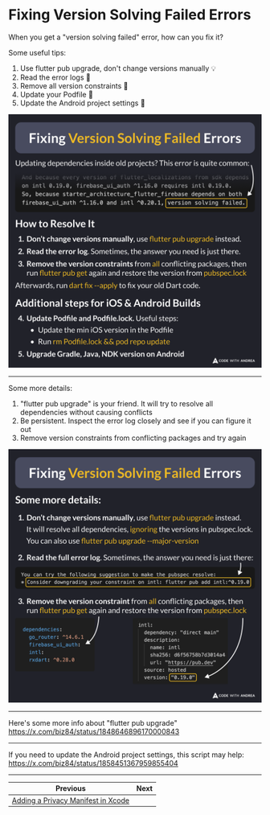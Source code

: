 # Fixing Version Solving Failed Errors

When you get a "version solving failed" error, how can you fix it?

Some useful tips:

1. Use flutter pub upgrade, don't change versions manually 💡
2. Read the error logs 🧐
3. Remove all version constraints 👻
4. Update your Podfile 🍏
5. Update the Android project settings 🤖

![](213.1.png)

<!--
Updating dependencies inside old projects? The "version solving failed" error is quite common.

How to Resolve It

1. Don’t change versions manually, use flutter pub upgrade instead.
2. Read the error log. Sometimes, the answer you need is just there.
3. Remove the version constraints from all conflicting packages, then run flutter pub get again and restore the version from pubspec.lock

Afterwards, run dart fix --apply to fix your old Dart code.

Additional steps for iOS & Android Builds

4. Update Podfile and Podfile.lock. Useful steps:
- Update the min iOS version in the Podfile
- Run rm Podfile.lock && pod repo update
5. Upgrade Gradle, Java, NDK version on Android

-->

---

Some more details:

1. "flutter pub upgrade" is your friend. It will try to resolve all dependencies without causing conflicts
2. Be persistent. Inspect the error log closely and see if you can figure it out
3. Remove version constraints from conflicting packages and try again

![](213.2.png)

<!--
Some more details:

1. Don’t change versions manually, use flutter pub upgrade instead. It will resolve all dependencies, ignoring the versions in pubspec.lock. You can also use flutter pub upgrade --major-version.

2. Read the full error log. Sometimes, the answer you need is just there.

3. Remove the version constraint from all conflicting packages, then run flutter pub get again and restore the version from pubspec.lock

-->

---

Here's some more info about "flutter pub upgrade"
https://x.com/biz84/status/1848646896170000843

---

If you need to update the Android project settings, this script may help:
https://x.com/biz84/status/1858451367959855404

---


| Previous | Next |
| -------- | ---- |
| [Adding a Privacy Manifest in Xcode](../0212-xcode-privact-manifest/index.md) | |

<!-- TWITTER|https://x.com/biz84/status/1864283511852527815 -->
<!-- LINKEDIN|https://www.linkedin.com/posts/andreabizzotto_when-you-get-a-version-solving-failed-error-activity-7270050610329100289-0I9m -->
<!-- BLUESKY|https://bsky.app/profile/codewithandrea.com/post/3lci5gzmagc27 -->

